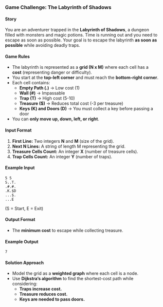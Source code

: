 ### **Game Challenge: The Labyrinth of Shadows**  

#### **Story**  
You are an adventurer trapped in the **Labyrinth of Shadows**, a dungeon filled with monsters and magic potions. Time is running out and you need to escape as soon as possible. Your goal is to escape the labyrinth **as soon as possible** while avoiding deadly traps.  

#### **Game Rules**  
- The labyrinth is represented as a **grid (N x M)** where each cell has a **cost** (representing danger or difficulty).  
- You start at the **top-left corner** and must reach the **bottom-right corner**.  
- Each cell contains:  
  - **Empty Path (.)** → Low cost (1)  
  - **Wall (#)** → Impassable  
  - **Trap (T)** → High cost (5-10)  
  - **Treasure ($)** → Reduces total cost (-3 per treasure)  
  - **Keys (K) and Doors (D)** → You must collect a key before passing a door  
- You can **only move up, down, left, or right**.  

#### **Input Format**  
1. **First Line:** Two integers **N** and **M** (size of the grid).  
2. **Next N Lines:** A string of length M representing the grid.  
3. **Treasure Cells Count:** An integer **X** (number of treasure cells).  
4. **Trap Cells Count:** An integer **Y** (number of traps).  

#### **Example Input**  
```
5 5  
S..T.  
.#.#.  
.K.$D  
...$.  
...E  
```
(S = Start, E = Exit)  

#### **Output Format**  
- The **minimum cost** to escape while collecting treasure.  

#### **Example Output**  
```
7  
```  

#### **Solution Approach**  
- Model the grid as a **weighted graph** where each cell is a node.  
- Use **Dijkstra’s algorithm** to find the shortest-cost path while considering:  
  - **Traps increase cost.**  
  - **Treasure reduces cost.**  
  - **Keys are needed to pass doors.**  